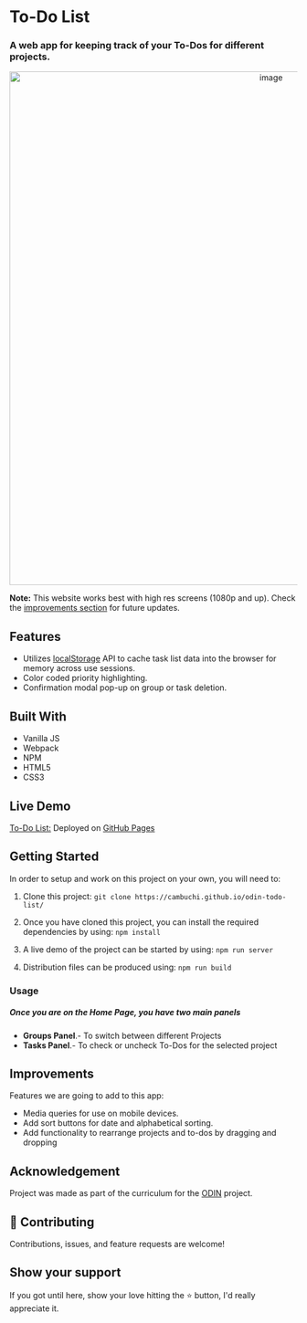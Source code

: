 
# To-Do List

### A web app for keeping track of your To-Dos for different projects. 

<div align="center"><img src="odin-todo-list/odin-todo-list-README-cover.png" alt="image" width="900" /></div>

**Note:** This website works best with high res screens (1080p and up). Check the [improvements section](#improvements) for future updates.

## Features

- Utilizes [localStorage](https://developer.mozilla.org/en-US/docs/Web/API/Window/localStorage) API to cache task list data into the browser for memory across use sessions.
- Color coded priority highlighting.
- Confirmation modal pop-up on group or task deletion.

## Built With 

- Vanilla JS
- Webpack
- NPM
- HTML5
- CSS3

## Live Demo

[To-Do List:](https://cambuchi.github.io/odin-todo-list/)
Deployed on [GitHub Pages](https://pages.github.com/)


## Getting Started

In order to setup and work on this project on your own, you will need to:

1. Clone this project:
`git clone https://cambuchi.github.io/odin-todo-list/`

2. Once you have cloned this project, you can install the required dependencies by using:
`npm install`

3. A live demo of the project can be started by using:
`npm run server`

4. Distribution files can be produced using:
`npm run build`

### Usage

##### Once you are on the Home Page, you have two main panels
- **Groups Panel**.- To switch between different Projects
- **Tasks Panel**.- To check or uncheck To-Dos for the selected project

## Improvements

Features we are going to add to this app:
- Media queries for use on mobile devices.
- Add sort buttons for date and alphabetical sorting.
- Add functionality to rearrange projects and to-dos by dragging and dropping

## Acknowledgement

Project was made as part of the curriculum for the [ODIN](https://www.theodinproject.com/) project.

## 🤝 Contributing

Contributions, issues, and feature requests are welcome!

## Show your support

If you got until here, show your love hitting the ⭐️ button, I'd really appreciate it.
